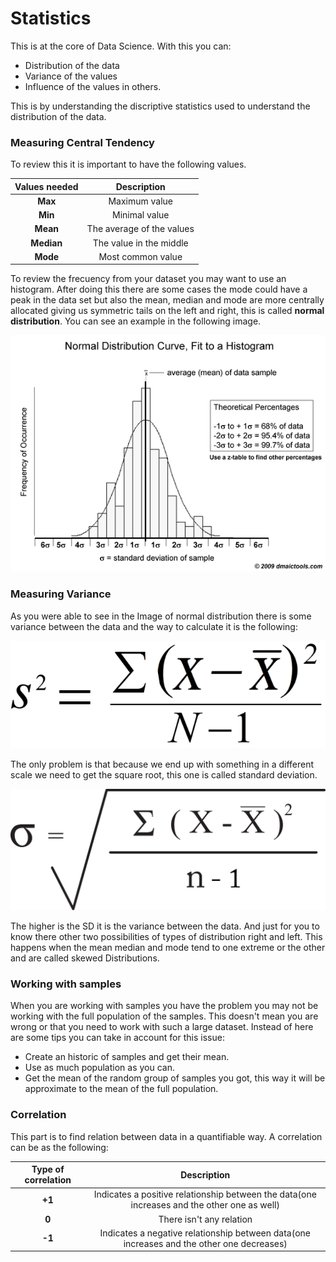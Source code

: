 # Statistics

This is at the core of Data Science. With this you can:
- Distribution of the data 
- Variance of the values
- Influence of the values in others.

This is by understanding the discriptive statistics used to understand the distribution of the data.

### Measuring Central Tendency

To review this it is important to have the following values.

| Values needed |Description			   |
| :---:         |:---:  				   |
| **Max**       |Maximum value 			   |
| **Min**       |Minimal value			   | 
| **Mean**      |The average of the values | 
| **Median**    |The value in the middle   |
| **Mode**    	|Most common value   	   |	 

To review the frecuency from your dataset you may want to use an histogram. After doing this there are some cases the mode could have a peak in the data set but also 
the mean, median and mode are more centrally allocated giving us symmetric tails on the left and right, this is called **normal distribution**. You can see an example in the following image.

![Normal Distribution](https://github.com/Gomezrbz/Data-Science/blob/master/Images/normal_distribution.PNG)

### Measuring Variance

As you were able to see in the Image of normal distribution there is some variance between the data and the way to calculate it is the following:

![Variance](https://github.com/Gomezrbz/Data-Science/blob/master/Images/Variance.png)

The only problem is that because we end up with something in a different scale we need to get the square root, this one is called standard deviation.

![Standard Deviation](https://github.com/Gomezrbz/Data-Science/blob/master/Images/Standard_Deviation.png)

The higher is the SD it is the variance between the data. And just for you to know there other two possibilities of types of distribution right and left. This happens when the mean median and mode tend to one extreme or the other and are called skewed Distributions.

### Working with samples

When you are working with samples you have the problem you may not be working with the full population of the samples. This doesn't mean you are wrong or that you need to work with such a large dataset. 
Instead of here are some tips you can take in account for this issue:

- Create an historic of samples and get their mean.
- Use as much population as you can.
- Get the mean of the random group of samples you got, this way it will be approximate to the mean of the full population.

### Correlation 

This part is to find relation between data in a quantifiable way. A correlation can be as the following:

| Type of correlation |Description			   							 |
| :---:         	  |:---:  				   							 |
| **+1**       	  	  |Indicates a positive relationship between the data(one increases and the other one as well)|
| **0**       	      |There isn't any relation		   | 
| **-1**      	      |Indicates a negative relationship between data(one increases and the other one decreases) |

